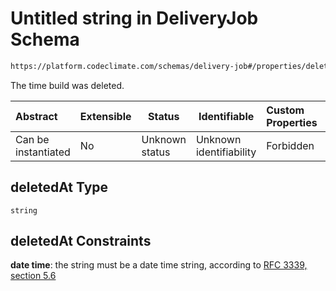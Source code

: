 # Untitled string in DeliveryJob Schema

```txt
https://platform.codeclimate.com/schemas/delivery-job#/properties/deletedAt
```

The time build was deleted.


| Abstract            | Extensible | Status         | Identifiable            | Custom Properties | Additional Properties | Access Restrictions | Defined In                                                                                |
| :------------------ | ---------- | -------------- | ----------------------- | :---------------- | --------------------- | ------------------- | ----------------------------------------------------------------------------------------- |
| Can be instantiated | No         | Unknown status | Unknown identifiability | Forbidden         | Allowed               | none                | [DeliveryJob.schema.json\*](../../schemas/DeliveryJob.schema.json "open original schema") |

## deletedAt Type

`string`

## deletedAt Constraints

**date time**: the string must be a date time string, according to [RFC 3339, section 5.6](https://tools.ietf.org/html/rfc3339 "check the specification")
